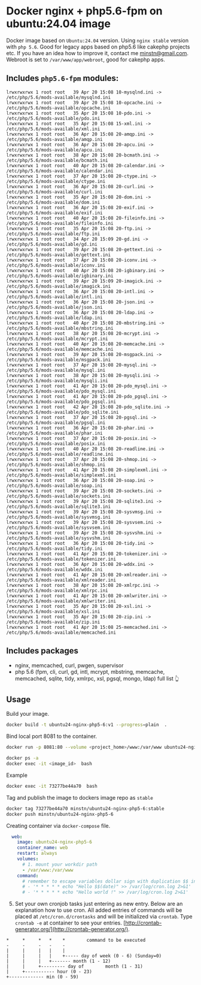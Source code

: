 # Docker nginx + php5.6-fpm on ubuntu:24.04 image

Docker image based on `Ubuntu:24.04` version. Using `nginx stable` version with `php 5.6`.
Good for legacy apps based on php5.6 like cakephp projects etc.
If you have an idea how to improve it, contact me <minstn@gmail.com>.
Webroot is set to `/var/www/app/webroot`, good for cakephp apps.

## Includes `php5.6-fpm` modules:

```
lrwxrwxrwx 1 root root   39 Apr 20 15:08 10-mysqlnd.ini -> /etc/php/5.6/mods-available/mysqlnd.ini
lrwxrwxrwx 1 root root   39 Apr 20 15:08 10-opcache.ini -> /etc/php/5.6/mods-available/opcache.ini
lrwxrwxrwx 1 root root   35 Apr 20 15:08 10-pdo.ini -> /etc/php/5.6/mods-available/pdo.ini
lrwxrwxrwx 1 root root   35 Apr 20 15:08 15-xml.ini -> /etc/php/5.6/mods-available/xml.ini
lrwxrwxrwx 1 root root   36 Apr 20 15:08 20-amqp.ini -> /etc/php/5.6/mods-available/amqp.ini
lrwxrwxrwx 1 root root   36 Apr 20 15:08 20-apcu.ini -> /etc/php/5.6/mods-available/apcu.ini
lrwxrwxrwx 1 root root   38 Apr 20 15:08 20-bcmath.ini -> /etc/php/5.6/mods-available/bcmath.ini
lrwxrwxrwx 1 root root   40 Apr 20 15:08 20-calendar.ini -> /etc/php/5.6/mods-available/calendar.ini
lrwxrwxrwx 1 root root   37 Apr 20 15:08 20-ctype.ini -> /etc/php/5.6/mods-available/ctype.ini
lrwxrwxrwx 1 root root   36 Apr 20 15:08 20-curl.ini -> /etc/php/5.6/mods-available/curl.ini
lrwxrwxrwx 1 root root   35 Apr 20 15:08 20-dom.ini -> /etc/php/5.6/mods-available/dom.ini
lrwxrwxrwx 1 root root   36 Apr 20 15:08 20-exif.ini -> /etc/php/5.6/mods-available/exif.ini
lrwxrwxrwx 1 root root   40 Apr 20 15:08 20-fileinfo.ini -> /etc/php/5.6/mods-available/fileinfo.ini
lrwxrwxrwx 1 root root   35 Apr 20 15:08 20-ftp.ini -> /etc/php/5.6/mods-available/ftp.ini
lrwxrwxrwx 1 root root   34 Apr 20 15:09 20-gd.ini -> /etc/php/5.6/mods-available/gd.ini
lrwxrwxrwx 1 root root   39 Apr 20 15:08 20-gettext.ini -> /etc/php/5.6/mods-available/gettext.ini
lrwxrwxrwx 1 root root   37 Apr 20 15:08 20-iconv.ini -> /etc/php/5.6/mods-available/iconv.ini
lrwxrwxrwx 1 root root   40 Apr 20 15:08 20-igbinary.ini -> /etc/php/5.6/mods-available/igbinary.ini
lrwxrwxrwx 1 root root   39 Apr 20 15:09 20-imagick.ini -> /etc/php/5.6/mods-available/imagick.ini
lrwxrwxrwx 1 root root   36 Apr 20 15:08 20-intl.ini -> /etc/php/5.6/mods-available/intl.ini
lrwxrwxrwx 1 root root   36 Apr 20 15:08 20-json.ini -> /etc/php/5.6/mods-available/json.ini
lrwxrwxrwx 1 root root   36 Apr 20 15:08 20-ldap.ini -> /etc/php/5.6/mods-available/ldap.ini
lrwxrwxrwx 1 root root   40 Apr 20 15:08 20-mbstring.ini -> /etc/php/5.6/mods-available/mbstring.ini
lrwxrwxrwx 1 root root   38 Apr 20 15:08 20-mcrypt.ini -> /etc/php/5.6/mods-available/mcrypt.ini
lrwxrwxrwx 1 root root   40 Apr 20 15:08 20-memcache.ini -> /etc/php/5.6/mods-available/memcache.ini
lrwxrwxrwx 1 root root   39 Apr 20 15:08 20-msgpack.ini -> /etc/php/5.6/mods-available/msgpack.ini
lrwxrwxrwx 1 root root   37 Apr 20 15:08 20-mysql.ini -> /etc/php/5.6/mods-available/mysql.ini
lrwxrwxrwx 1 root root   38 Apr 20 15:08 20-mysqli.ini -> /etc/php/5.6/mods-available/mysqli.ini
lrwxrwxrwx 1 root root   41 Apr 20 15:08 20-pdo_mysql.ini -> /etc/php/5.6/mods-available/pdo_mysql.ini
lrwxrwxrwx 1 root root   41 Apr 20 15:08 20-pdo_pgsql.ini -> /etc/php/5.6/mods-available/pdo_pgsql.ini
lrwxrwxrwx 1 root root   42 Apr 20 15:08 20-pdo_sqlite.ini -> /etc/php/5.6/mods-available/pdo_sqlite.ini
lrwxrwxrwx 1 root root   37 Apr 20 15:08 20-pgsql.ini -> /etc/php/5.6/mods-available/pgsql.ini
lrwxrwxrwx 1 root root   36 Apr 20 15:08 20-phar.ini -> /etc/php/5.6/mods-available/phar.ini
lrwxrwxrwx 1 root root   37 Apr 20 15:08 20-posix.ini -> /etc/php/5.6/mods-available/posix.ini
lrwxrwxrwx 1 root root   40 Apr 20 15:08 20-readline.ini -> /etc/php/5.6/mods-available/readline.ini
lrwxrwxrwx 1 root root   37 Apr 20 15:08 20-shmop.ini -> /etc/php/5.6/mods-available/shmop.ini
lrwxrwxrwx 1 root root   41 Apr 20 15:08 20-simplexml.ini -> /etc/php/5.6/mods-available/simplexml.ini
lrwxrwxrwx 1 root root   36 Apr 20 15:08 20-soap.ini -> /etc/php/5.6/mods-available/soap.ini
lrwxrwxrwx 1 root root   39 Apr 20 15:08 20-sockets.ini -> /etc/php/5.6/mods-available/sockets.ini
lrwxrwxrwx 1 root root   39 Apr 20 15:08 20-sqlite3.ini -> /etc/php/5.6/mods-available/sqlite3.ini
lrwxrwxrwx 1 root root   39 Apr 20 15:08 20-sysvmsg.ini -> /etc/php/5.6/mods-available/sysvmsg.ini
lrwxrwxrwx 1 root root   39 Apr 20 15:08 20-sysvsem.ini -> /etc/php/5.6/mods-available/sysvsem.ini
lrwxrwxrwx 1 root root   39 Apr 20 15:08 20-sysvshm.ini -> /etc/php/5.6/mods-available/sysvshm.ini
lrwxrwxrwx 1 root root   36 Apr 20 15:08 20-tidy.ini -> /etc/php/5.6/mods-available/tidy.ini
lrwxrwxrwx 1 root root   41 Apr 20 15:08 20-tokenizer.ini -> /etc/php/5.6/mods-available/tokenizer.ini
lrwxrwxrwx 1 root root   36 Apr 20 15:08 20-wddx.ini -> /etc/php/5.6/mods-available/wddx.ini
lrwxrwxrwx 1 root root   41 Apr 20 15:08 20-xmlreader.ini -> /etc/php/5.6/mods-available/xmlreader.ini
lrwxrwxrwx 1 root root   38 Apr 20 15:08 20-xmlrpc.ini -> /etc/php/5.6/mods-available/xmlrpc.ini
lrwxrwxrwx 1 root root   41 Apr 20 15:08 20-xmlwriter.ini -> /etc/php/5.6/mods-available/xmlwriter.ini
lrwxrwxrwx 1 root root   35 Apr 20 15:08 20-xsl.ini -> /etc/php/5.6/mods-available/xsl.ini
lrwxrwxrwx 1 root root   35 Apr 20 15:08 20-zip.ini -> /etc/php/5.6/mods-available/zip.ini
lrwxrwxrwx 1 root root   41 Apr 20 15:08 25-memcached.ini -> /etc/php/5.6/mods-available/memcached.ini
```

## Includes packages

 * nginx, memcached, curl, pwgen, supervisor
 * php 5.6 (fpm, cli, curl, gd, intl, mcrypt, mbstring, memcache, memcached, sqlite, tidy, xmlrpc, xsl, pgsql, mongo, ldap) full list 👆


## Usage

Build your image.

```sh
docker build -t ubuntu24-nginx-php5-6:v1 --progress=plain  .
```

Bind local port 8081 to the container.

```sh
docker run -p 8081:80 --volume <project_home>/www:/var/www ubuntu24-nginx-php5-6:v1
```

```sh
docker ps -a
docker exec -it <image_id>  bash
```

Example
```sh
docker exec -it 73277be44a70  bash
```


Tag and publish the image to dockers image repo as `stable`

```sh
docker tag 73277be44a70 minstn/ubuntu24-nginx-php5-6:stable
docker push minstn/ubuntu24-nginx-php5-6
```

Creating container via `docker-compose` file.

```yaml
  web:
    image: ubuntu24-nginx-php5-6
    container_name: web
    restart: always
    volumes:
      # 1. mount your workdir path
      - /var/www:/var/www
    command:
      # remember to escape variables dollar sign with duplication $$ instead $
      # - '* * * * * echo "Hello $$(date)" >> /var/log/cron.log 2>&1'
      # - '* * * * * echo "Hello world !" >> /var/log/cron.log 2>&1'
```



 5. Set your own cronjob tasks just entering as new entry. Below are an explanation how to use cron. All added entries of commands will be placed at `/etc/cron.d/crontasks` and will be initialized via `crontab`. Type `crontab -e` at container to see your entries. [http://crontab-generator.org/](http://crontab-generator.org/).

```
*     *     *   *    *        command to be executed
-     -     -   -    -
|     |     |   |    |
|     |     |   |    +----- day of week (0 - 6) (Sunday=0)
|     |     |   +------- month (1 - 12)
|     |     +--------- day of        month (1 - 31)
|     +----------- hour (0 - 23)
+------------- min (0 - 59)
```